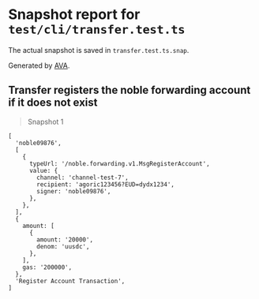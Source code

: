 # Snapshot report for `test/cli/transfer.test.ts`

The actual snapshot is saved in `transfer.test.ts.snap`.

Generated by [AVA](https://avajs.dev).

## Transfer registers the noble forwarding account if it does not exist

> Snapshot 1

    [
      'noble09876',
      [
        {
          typeUrl: '/noble.forwarding.v1.MsgRegisterAccount',
          value: {
            channel: 'channel-test-7',
            recipient: 'agoric123456?EUD=dydx1234',
            signer: 'noble09876',
          },
        },
      ],
      {
        amount: [
          {
            amount: '20000',
            denom: 'uusdc',
          },
        ],
        gas: '200000',
      },
      'Register Account Transaction',
    ]
